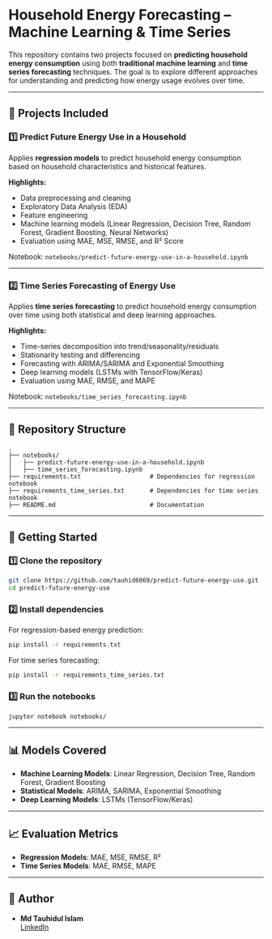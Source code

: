 # Household Energy Forecasting – Machine Learning & Time Series

This repository contains two projects focused on **predicting household energy consumption** using both **traditional machine learning** and **time series forecasting** techniques. The goal is to explore different approaches for understanding and predicting how energy usage evolves over time.

---

## 📌 Projects Included

### 1️⃣ Predict Future Energy Use in a Household
Applies **regression models** to predict household energy consumption based on household characteristics and historical features.

**Highlights:**
- Data preprocessing and cleaning  
- Exploratory Data Analysis (EDA)  
- Feature engineering  
- Machine learning models (Linear Regression, Decision Tree, Random Forest, Gradient Boosting, Neural Networks)  
- Evaluation using MAE, MSE, RMSE, and R² Score  

Notebook: `notebooks/predict-future-energy-use-in-a-household.ipynb`

---

### 2️⃣ Time Series Forecasting of Energy Use
Applies **time series forecasting** to predict household energy consumption over time using both statistical and deep learning approaches.

**Highlights:**
- Time-series decomposition into trend/seasonality/residuals  
- Stationarity testing and differencing  
- Forecasting with ARIMA/SARIMA and Exponential Smoothing  
- Deep learning models (LSTMs with TensorFlow/Keras)  
- Evaluation using MAE, RMSE, and MAPE  

Notebook: `notebooks/time_series_forecasting.ipynb`

---

## 📂 Repository Structure
```
.
├── notebooks/
│   ├── predict-future-energy-use-in-a-household.ipynb
│   ├── time_series_forecasting.ipynb
├── requirements.txt                   # Dependencies for regression notebook
├── requirements_time_series.txt       # Dependencies for time series notebook
├── README.md                          # Documentation
```

---

## 🚀 Getting Started

### 1️⃣ Clone the repository
```bash
git clone https://github.com/tauhid6069/predict-future-energy-use.git
cd predict-future-energy-use
```

### 2️⃣ Install dependencies
For regression-based energy prediction:
```bash
pip install -r requirements.txt
```

For time series forecasting:
```bash
pip install -r requirements_time_series.txt
```

### 3️⃣ Run the notebooks
```bash
jupyter notebook notebooks/
```

---

## 📊 Models Covered
- **Machine Learning Models**: Linear Regression, Decision Tree, Random Forest, Gradient Boosting  
- **Statistical Models**: ARIMA, SARIMA, Exponential Smoothing  
- **Deep Learning Models**: LSTMs (TensorFlow/Keras)  

---

## 📈 Evaluation Metrics
- **Regression Models**: MAE, MSE, RMSE, R²  
- **Time Series Models**: MAE, RMSE, MAPE  

---

## 📝 Author
- **Md Tauhidul Islam**  
 [LinkedIn](https://www.linkedin.com/in/tauhidul-islam) 


